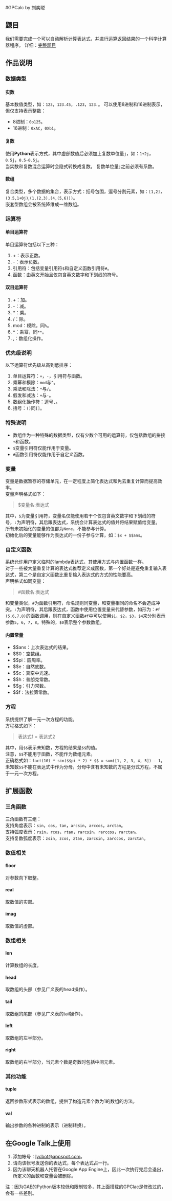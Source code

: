 #GPCalc by 刘奕聪
## 题目
我们需要完成一个可以自动解析计算表达式，并进行运算返回结果的一个科学计算器程序。
详细：[完整题目][1]

## 作品说明
### 数据类型
#### 实数
基本数值类型，如：`123`，`123.45`，`.123`，`123.`。
可以使用8进制和16进制表示，但仅支持表示整数：

- 8进制：`0o125`。
- 16进制：`0xAC`，`0Xb1`。

#### 复数
使用**Python**表示方式，其中虚部数值后必须加上复数单位量`j`，如：`1+2j`，`0.5j`，`0.5-0.5j`。  
当实数和复数混合运算时会隐式转换成复数。
复数单位量`j`之前必须有系数。

#### 数组
复合类型，多个数据的集合，表示方式：括号包围，逗号分割元素，如：`[1,2]`，`(3.5,1+0j)`,`(1,(2,3),(4,(5,6)))`。  
嵌套型数组会被系统降维成一维数组。

### 运算符
#### 单目运算符
单目运算符包括以下三种：

 1. +：表示正数。
 2. -：表示负数。
 3. 引用符：包括变量引用符`$`和自定义函数引用符`#`。
 4. 函数：由英文开始且仅包含英文数字和下划线的符号。
 
#### 双目运算符

 1. +：加。
 2. -：减。
 3. *：乘。
 4. /：除。
 5. mod：模除，同`%`。
 6. \^：乘幂，同`**`。
 7. ,：数组化操作。

### 优先级说明
以下运算符优先级从高到低排序：

 1. 单目运算符：`+`，`-`，引用符与函数。
 2. 乘幂和模除：`mod`与`^`。
 3. 乘法和除法：`*`与`/`。
 4. 假发和减法：`+`与`-`。
 5. 数组化操作符：逗号`,`。
 6. 括号：`()`同`[]`。

### 特殊说明

 - 数组作为一种特殊的数据类型，仅有少数个可用的运算符，仅包括数组的拼接`+`和函数。
 - `$`变量引用符仅能作用于变量。
 - `#`函数引用符仅能作用于自定义函数。
 
### 变量
变量是数据暂存的存储单元，在一定程度上简化表达式和免去重复计算而提高效率。  
变量声明格式如下：

> $变量名:表达式

其中，`$`为变量引用符，变量名仅能使用若干个仅包含英文数字和下划线的符号，`:`为声明符，其后跟表达式，系统会计算表达式的值并将结果赋值给变量。  
所有未初始化的变量的值都为`None`，不能参与计算。  
初始化后的变量能够作为表达式的一份子参与计算，如：`$x + $$ans`。

### 自定义函数
系统允许用户定义临时的lambda表达式，其使用方式与内置函数一样。  
对于一些被大量重复计算的表达式推荐定义成函数，第一个好处是避免重复输入表达式，第二个是自定义函数比重复输入表达式的方式的性能要高。  
声明格式如同变量：

> \#函数名:表达式

和变量类似，`#`为函数引用符，命名规则同变量，和变量相同的命名不会造成冲突。`:`为声明符，其后跟表达式，函数中使用位置变量来代替参数，如形为：`#f (5,6,7,8)`的函数调用，则在自定义函数`#f`中可以使用`$1`，`$2`，`$3`，`$4`来分别表示参数`5`，`6`，`7`，`8`。特殊的，`$0`表示整个参数数组。

#### 内置常量

 - $$ans：上次表达式的结果。
 - $$0：空数组。
 - $$pi：圆周率。
 - $$e：自然底数。
 - $$c：真空中光速。
 - $$h：普朗克常数。
 - $$g：引力常数。
 - $$f：法拉第常数。

### 方程
系统提供了解一元一次方程的功能。  
方程格式如下：

> 表达式1 = 表达式2

其中，用`$$`表示未知数，方程的结果是`$$`的值。  
注意，`$$`不能用于函数，不能作为数组元素。   
正确格式如：`fact(10) * sin($$pi * 2) * $$ = sum([1, 2, 3, 4, 5]) - 1`。
未知数`$$`不能在表达式中作为分母，分母中含有未知数的方程是分式方程，不属于一元一次方程。

## 扩展函数
### 三角函数
三角函数有三组：  
支持角度表示：`sin`，`cos`，`tan`，`arcsin`，`arccos`，`arctan`。  
支持弧度表示：`rsin`，`rcos`，`rtan`，`rarcsin`，`rarccos`，`rarctan`。  
支持复数弧度表示：`zsin`，`zcos`，`ztan`，`zarcsin`，`zarccos`，`zarctan`。  

### 数值相关
#### floor
对参数向下取整。

#### real
取数值的实部。

#### imag
取数值的虚部。

### 数组相关
#### len
计算数组的长度。

#### head
取数组的头部（参见广义表的head操作）。

#### tail
取数组的尾部（参见广义表的tail操作）。

#### left
取数组的左半部分。

#### right
取数组的右半部分，当元素个数是奇数时包括中间元素。

### 其他功能
#### tuple
返回参数形式表示的数组，提供了构造元素个数为1的数组的方法。

#### val
输出参数的各种进制的表示（进制转换）。

## 在Google Talk上使用

1. 添加帐号：lycbot@appspot.com。
2. 请向该帐号发送你的表达式，每个表达式占一行。
3. 因为该聊天机器人托管在Google App Engine上，因此一次执行完后会退出，所定义的函数和变量会被删除。

注：因为GAE的Python版本较低和限制较多，其上面搭载的GPClac是修改过的，会有一些差别。
 
  [1]: https://git.oschina.net/Mr_LYC/GPCalc/blob/master/%E9%A2%98%E7%9B%AE.md#tree-content-holder